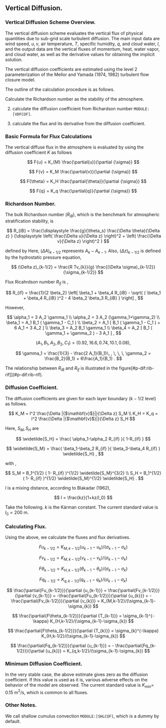 ## Vertical Diffusion.

### Vertical Diffusion Scheme Overview.

The vertical diffusion scheme evaluates the vertical flux of physical quantities due to sub-grid scale turbulent diffusion. The main input data are wind speed, $u, v$, air temperature, $T$, specific humidity, $q$, and cloud water, $l$, and the output data are the vertical fluxes of momentum, heat, water vapor, and cloud water, as well as the derivative values for obtaining the implicit solution.

The vertical diffusion coefficients are estimated using the level 2 parameterization of the Mellor and Yamada (1974, 1982) turbulent flow closure model.

The outline of the calculation procedure is as follows.

Calculate the Richardson number as the stability of the atmosphere.

2. calculate the diffusion coefficient from Richardson number `MODULE:[VDFCOF]`.

3. calculate the flux and its derivative from the diffusion coefficient.

### Basic Formula for Flux Calculations

The vertical diffuse flux in the atmosphere is evaluated by using the diffusion coefficient $K$ as follows

$$
  F{u} = K_{M} \frac{\partial{u}}{\partial {\sigma}} 
$$


$$
  F{v} = K_M \frac{\partial{v}}{\partial {\sigma}} 
$$


$$
  F{\theta} = K_H \frac{\partial{\theta}}{\partial {\sigma}} 
$$


$$
  F{q} = K_q \frac{\partial{q}}{\partial {\sigma}} 
$$


### Richardson Number.

The bulk Richardson number ($R_{iB}$), which is the benchmark for atmospheric stratification stability, is

$$
R_{iB} = \frac{\displaystyle 
               \frac{g}{\theta_s} \frac{\Delta \theta}{\Delta z} }
              {\displaystyle
                  \left( \frac{\Delta u}{\Delta z} \right)^2 
                + \left( \frac{\Delta v}{\Delta z} \right)^2      }
$$


defined by Here, $(\Delta A)_{k-1/2}$ represents $A_{k} - A_{k-1}$. Also, $(\Delta z)_{k-1/2}$ is defined by the hydrostatic pressure equation,

$$
(\Delta z)_{k-1/2} = \frac{R Tv_{k}}{g} 
                     \frac{(\Delta \sigma)_{k-1/2}}{\sigma_{k-1/2}}
$$


Flux Ricahrdson number $R_{if}$ is ,

$$
R_{if} = \frac{1}{2 \beta_2}
      \left[ \beta_1 + \beta_4 R_{iB}
              - \sqrt{ ( \beta_1 + \beta_4 R_{iB} )^2 
                       - 4 \beta_2 \beta_3 R_{iB} }
              \right] ,
$$


However,

$$
\alpha_1  =  3 A_2 \gamma_1  \\
\alpha_2  =  3 A_2 (\gamma_1+\gamma_2) \\
\beta_1   =  A_1 B_1 ( \gamma_1 - C_1 ) \\
\beta_2   =  A_1 [ B_1 ( \gamma_1 - C_1 ) + 6 A_1 + 3 A_2 ] \\
\beta_3   =  A_2 B_1 \gamma_1 \\
\beta_4   =  A_2 [ B_1 ( \gamma_1 + \gamma_2 ) - 3 A_1 ] ,
$$







$$
(A_1, B_1, A_2, B_2, C_1 ) = ( 0.92, 16.6, 0.74, 10.1, 0.08 ) ,
$$


$$
\gamma_1 = \frac{1}{3} - \frac{2 A_1}{B_1}\, , \, \, \, 
\gamma_2 = \frac{B_2}{B_1} + 6\frac{A_1}{B_1} .
$$


The relationship between $R_{iB}$ and $R_{if}$ is illustrated in the figure[#p-dif:rib-rif]](#p-dif:rib-rif).

### Diffusion Coefficient.

The diffusion coefficients are given for each layer boundary ($k-1/2$ level) as follows.

$$
K_M        =  l^2 \frac{\Delta |{$\mathbf{v}$}|}{\Delta z} S_M  \\
K_H = K_q  =  l^2 \frac{\Delta |{$\mathbf{v}$}|}{\Delta z} S_H 
$$



Here, $S_M, S_H$ are

$$
\widetilde{S_H} = \frac{ \alpha_1-\alpha_2 R_{if} }{ 1-R_{if} }
$$


$$
\widetilde{S_M} = \frac{ \beta_1-\beta_2 R_{if} }{ \beta_3-\beta_4 R_{if} } 
                  \widetilde{S_H} ,
$$


with ,

$$
S_M  =  B_1^{1/2} ( 1- R_{if} )^{1/2} 
          \widetilde{S_M}^{3/2} \\
S_H  =  B_1^{1/2} ( 1- R_{if} )^{1/2} 
          \widetilde{S_M}^{1/2} \widetilde{S_H} .
$$



$l$ is a mixing distance, according to Blakadar (1962),

$$
l = \frac{kz}{1+kz/l_0}
$$


Take the following. $k$ is the Kárman constant. The current standard value is $l_0=200$ m.



### Calculating Flux.

Using the above, we calculate the fluxes and flux derivatives.

$$
  Fu_{k-1/2} = K_{M,k-1/2}(u_{k-1}-u_{k})/(\sigma_{k-1}-\sigma_{k})
$$


$$
  Fv_{k-1/2} = K_{M,k-1/2}(v_{k-1}-v_{k})/(\sigma_{k-1}-\sigma_{k})
$$


$$
  F\theta_{k-1/2} 
  = K_{H,k-1/2}(\theta_{k-1}-\theta_{k})/(\sigma_{k-1}-\sigma_{k})
$$


$$
  Fq_{k-1/2} = K_{q,k-1/2}(q_{k-1}-q_{k})/(\sigma_{k-1}-\sigma_{k})
$$


$$
     \frac{\partial{Fu_{k-1/2}}}{\partial {u_{k-1}}} =   \frac{\partial{Fv_{k-1/2}}}{\partial {v_{k-1}}} 
  = -\frac{\partial{Fu_{k-1/2}}}{\partial {u_{k}}} = - \frac{\partial{Fv_{k-1/2}}}{\partial {v_{k}}}  
  = K_{M,k-1/2}/(\sigma_{k-1}-\sigma_{k})
$$


$$
  \frac{\partial{F\theta_{k-1/2}}}{\partial {T_{k-1}}}
  = \sigma_{k-1}^{-\kappa} K_{H,k-1/2}/(\sigma_{k-1}-\sigma_{k})
$$


$$
  \frac{\partial{F\theta_{k-1/2}}}{\partial {T_{k}}}
 = \sigma_{k}^{-\kappa} K_{H,k-1/2}/(\sigma_{k-1}-\sigma_{k})
$$


$$
  \frac{\partial{Fq_{k-1/2}}}{\partial {u_{k-1}}}
 = - \frac{\partial{Fq_{k-1/2}}}{\partial {u_{k}}}
 = K_{q,k-1/2}/(\sigma_{k-1}-\sigma_{k})
$$


### Minimum Diffusion Coefficient.

In the very stable case, the above estimate gives zero as the diffusion coefficient. If this value is used as it is, various adverse effects on the behavior of the model are observed. The current standard value is $K_{min}=$ 0.15 m$^{2}$/s, which is common to all fluxes.

### Other Notes.

We call shallow cumulus convection `MODULE:[SHLCOF]`, which is a dummy by default.
